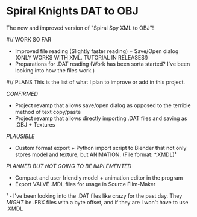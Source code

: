 # Spiral Knights DAT to OBJ
The new and improved version of "Spiral Spy XML to OBJ"!



#// WORK SO FAR
 - Improved file reading (Slightly faster reading) + Save/Open dialog (ONLY WORKS WITH XML. TUTORIAL IN RELEASES!)
 - Preparations for .DAT reading (Work has been sorta started? I've been looking into how the files work.)

#// PLANS
This is the list of what I plan to improve or add in this project.

*CONFIRMED*
 - Project revamp that allows save/open dialog as opposed to the terrible method of text copy/paste
 - Project revamp that allows directly importing .DAT files and saving as .OBJ + Textures

*PLAUSIBLE*
 - Custom format export + Python import script to Blender that not only stores model and texture, but ANIMATION. (File format: *.XMDL)¹

*PLANNED BUT NOT GOING TO BE IMPLEMENTED*
 - Compact and user friendly model + animation editor in the program
 - Export VALVE .MDL files for usage in Source Film-Maker
 

¹ - I've been looking into the .DAT files like crazy for the past day. They *MIGHT* be .FBX files with a byte offset, and if they are I won't have to use .XMDL
